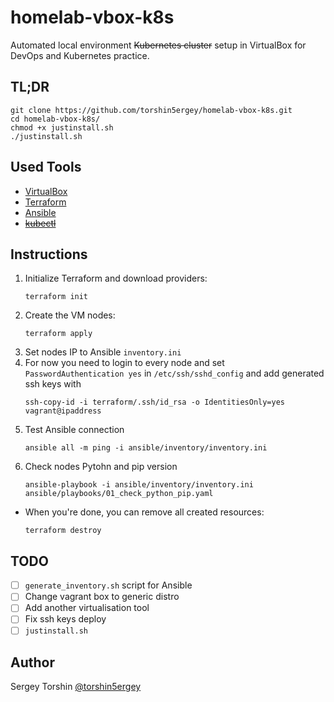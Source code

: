 # homelab-vbox-k8s

Automated local environment ~~Kubernetes cluster~~ setup in VirtualBox for DevOps and Kubernetes practice.

## TL;DR

```
git clone https://github.com/torshin5ergey/homelab-vbox-k8s.git
cd homelab-vbox-k8s/
chmod +x justinstall.sh
./justinstall.sh
```

## Used Tools

- [VirtualBox](https://www.virtualbox.org/wiki/Downloads)
- [Terraform](https://www.terraform.io/downloads.html)
- [Ansible]()
- ~~[kubectl]()~~

## Instructions
1. Initialize Terraform and download providers:
    ```
    terraform init
    ```
2. Create the VM nodes:
    ```
    terraform apply
    ```
3. Set nodes IP to Ansible `inventory.ini`
4. For now you need to login to every node and set `PasswordAuthentication yes` in `/etc/ssh/sshd_config` and add generated ssh keys with
    ```
    ssh-copy-id -i terraform/.ssh/id_rsa -o IdentitiesOnly=yes vagrant@ipaddress
    ```
5. Test Ansible connection
    ```
    ansible all -m ping -i ansible/inventory/inventory.ini
    ```
6. Check nodes Pytohn and pip version
    ```
    ansible-playbook -i ansible/inventory/inventory.ini ansible/playbooks/01_check_python_pip.yaml
    ```
- When you're done, you can remove all created resources:
    ```
    terraform destroy
    ```

## TODO

- [ ] `generate_inventory.sh` script for Ansible
- [ ] Change vagrant box to generic distro
- [ ] Add another virtualisation tool
- [ ] Fix ssh keys deploy
- [ ] `justinstall.sh`

## Author
Sergey Torshin [@torshin5ergey](https://github.com/torshin5ergey)
